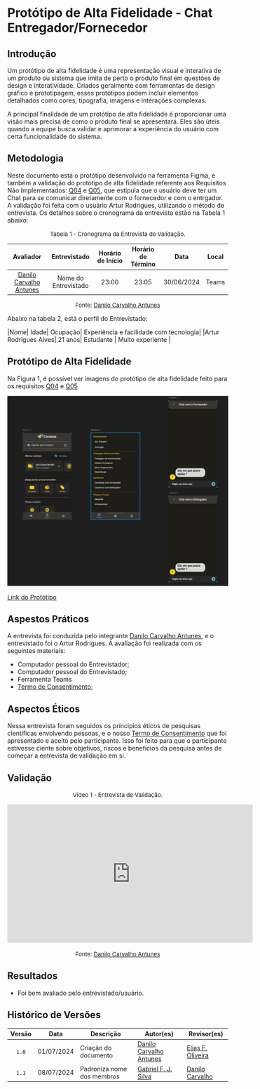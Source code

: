# Protótipo de Alta Fidelidade - Chat Entregador/Fornecedor

## Introdução

Um protótipo de alta fidelidade é uma representação visual e interativa de um produto ou sistema que imita de perto o produto final em questões de design e interatividade. Criados geralmente com ferramentas de design gráfico e prototipagem, esses protótipos podem incluir elementos detalhados como cores, tipografia, imagens e interações complexas.

A principal finalidade de um protótipo de alta fidelidade é proporcionar uma visão mais precisa de como o produto final se apresentará. Eles são úteis quando a equipe busca validar e aprimorar a experiência do usuário com certa funcionalidade do sistema.

## Metodologia

Neste documento está o protótipo desenvolvido na ferramenta Figma, e também a validação do protótipo de alta fidelidade referente aos  Requisitos Não Implementados: [Q04](https://mmclovin.github.io/2024.1-App_Correios/elicitacao/tecnicas/questionario/) e [Q05](https://mmclovin.github.io/2024.1-App_Correios/elicitacao/tecnicas/questionario/), que estipula que o usuário deve ter um Chat para se comunicar diretamente com o fornecedor e com o entrgador. A validação foi feita com o usuário Artur Rodrigues, utilizando o método de entrevista. Os detalhes sobre o cronograma da entrevista estão na Tabela 1 abaixo:

<font size="2"><p style="text-align: center">Tabela 1 - Cronograma da Entrevista de Validação.</p></font>

<center>

|Avaliador|Entrevistado| Horário de Início| Horário de Término| Data| Local|
|:---:|:----:|:----:|:----:|:----:|:-----:|
|[Danilo Carvalho Antunes][DaniloGH]| Nome do Entrevistado| 23:00|23:05| 30/06/2024| Teams|

</center>

<font size="2"><p style="text-align: center">Fonte: [Danilo Carvalho Antunes][DaniloGH]</p></font>

Abaixo na tabela 2, está o perfil do Entrevistado:

|Nome| Idade| Ocupação| Experiência e facilidade com tecnologia|
|Artur Rodrigues Alves| 21 anos| Estudante | Muito experiente |
 

## Protótipo de Alta Fidelidade

Na Figura 1, é possível ver imagens do protótipo de alta fidelidade feito para os requisitos [Q04](https://mmclovin.github.io/2024.1-App_Correios/elicitacao/tecnicas/questionario/) e [Q05](https://mmclovin.github.io/2024.1-App_Correios/elicitacao/tecnicas/questionario/).


![Print do Protótipo](../assets/validacao/danilo/prototipo.jpeg)

[Link do Protótipo](https://www.figma.com/design/8G4QRE2B4StMHv8vRSvE9R/Untitled?node-id=0-1&t=70ffre8ODu4tEOsT-1)


## Aspestos Práticos

A entrevista foi conduzida pelo integrante [Danilo Carvalho Antunes][DaniloGH], e o entrevistado foi o Artur Rodrigues. A avaliação foi realizada com os seguintes materiais:

- Computador pessoal do Entrevistador;
- Computador pessoal do Entrevistado;
- Ferramenta Teams
- [Termo de Consentimento](../assets/Termo_de_consentimento-imagem&voz.pdf);


## Aspectos Éticos

Nessa entrevista foram seguidos os príncipios éticos de pesquisas científicas envolvendo pessoas, e o nosso [Termo de Consentimento](../assets/Termo_de_consentimento-imagem&voz.pdf) que foi apresentado e aceito pelo participante. Isso foi feito para que o participante estivesse ciente sobre objetivos, riscos e benefícios da pesquisa antes de começar a entrevista de validação em si.


## Validação

<font size="2"><p style="text-align: center">Vídeo 1 - Entrevista de Validação.</p></font>

<center>

<iframe width="560" height="315" src="https://www.youtube.com/embed/neFLZUQDaFg?si=lirapuI67urpyqBl" title="YouTube video player" frameborder="0" allow="accelerometer; autoplay; clipboard-write; encrypted-media; gyroscope; picture-in-picture; web-share" referrerpolicy="strict-origin-when-cross-origin" allowfullscreen></iframe>

</center>

<font size="2"><p style="text-align: center">Fonte: [Danilo Carvalho Antunes][DaniloGH]</p></font>


## Resultados

- Foi bem avaliado pelo entrevistado/usuário.

## Histórico de Versões

| Versão | Data | Descrição | Autor(es) | Revisor(es) |
| :----: | :--: | --------- | ----------- | ------ |
| `1.0`  | 01/07/2024 | Criação do documento | [Danilo Carvalho Antunes][DaniloGH] | [Elias F. Oliveira][EliasGH] |
| `1.1`  | 08/07/2024 | Padroniza nome dos membros | [Gabriel F. J. Silva][GabrielFGH] | [Danilo Carvalho][DaniloGH]  |


[ClaudioGH]: https://github.com/claudiohsc
[DaniloGH]: https://github.com/Danilo-Carvalho-Antunes
[EliasGH]: https://github.com/EliasOliver21
[GabrielBGH]: https://github.com/Bertolazi
[GabrielFGH]: https://github.com/MMcLovin
[PabloGH]: https://github.com/pabloheika
[RicardoGH]: https://www.github.com/avmricardo
